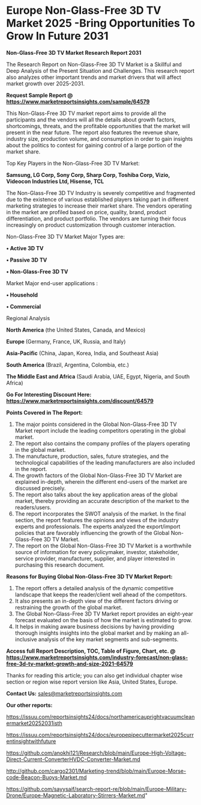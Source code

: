 # Europe Non-Glass-Free 3D TV Market 2025 -Bring Opportunities To Grow In Future 2031

<strong>Non-Glass-Free 3D TV Market Research Report 2031</strong>

The Research Report on Non-Glass-Free 3D TV Market is a Skillful and Deep Analysis of the Present Situation and Challenges. This research report also analyzes other important trends and market drivers that will affect market growth over 2025-2031.

<strong>Request Sample Report @ <a href=https://www.marketreportsinsights.com/sample/64579>https://www.marketreportsinsights.com/sample/64579</a></strong>

This Non-Glass-Free 3D TV market report aims to provide all the participants and the vendors will all the details about growth factors, shortcomings, threats, and the profitable opportunities that the market will present in the near future. The report also features the revenue share, industry size, production volume, and consumption in order to gain insights about the politics to contest for gaining control of a large portion of the market share.

Top Key Players in the Non-Glass-Free 3D TV Market:

<strong>Samsung, LG Corp, Sony Corp, Sharp Corp, Toshiba Corp, Vizio, Videocon Industries Ltd, Hisense, TCL</strong>

The Non-Glass-Free 3D TV Industry is severely competitive and fragmented due to the existence of various established players taking part in different marketing strategies to increase their market share. The vendors operating in the market are profiled based on price, quality, brand, product differentiation, and product portfolio. The vendors are turning their focus increasingly on product customization through customer interaction.

Non-Glass-Free 3D TV Market Major Types are:

<strong>• Active 3D TV

• Passive 3D TV

• Non-Glass-Free 3D TV</strong>

Market Major end-user applications :

<strong>• Household

• Commercial</strong>

Regional Analysis

</u><strong><b>North America</b></strong> (the United States, Canada, and Mexico)

<strong><b>Europe </b></strong>(Germany, France, UK, Russia, and Italy)

<strong><b>Asia-Pacific</b></strong> (China, Japan, Korea, India, and Southeast Asia)

<strong><b>South America</b></strong> (Brazil, Argentina, Colombia, etc.)

<strong><b>The Middle East and Africa</b></strong> (Saudi Arabia, UAE, Egypt, Nigeria, and South Africa)

<strong>Go For Interesting Discount Here: <a href=https://www.marketreportsinsights.com/discount/64579>https://www.marketreportsinsights.com/discount/64579</a></strong>

<strong>Points Covered in The Report:</strong>
<ol>
  <li>The major points considered in the Global Non-Glass-Free 3D TV Market report include the leading competitors operating in the global market.</li>
  <li>The report also contains the company profiles of the players operating in the global market.</li>
  <li>The manufacture, production, sales, future strategies, and the technological capabilities of the leading manufacturers are also included in the report.</li>
  <li>The growth factors of the Global Non-Glass-Free 3D TV Market are explained in-depth, wherein the different end-users of the market are discussed precisely.</li>
  <li>The report also talks about the key application areas of the global market, thereby providing an accurate description of the market to the readers/users.</li>
  <li>The report incorporates the SWOT analysis of the market. In the final section, the report features the opinions and views of the industry experts and professionals. The experts analyzed the export/import policies that are favorably influencing the growth of the Global Non-Glass-Free 3D TV Market.</li>
  <li>The report on the Global Non-Glass-Free 3D TV Market is a worthwhile source of information for every policymaker, investor, stakeholder, service provider, manufacturer, supplier, and player interested in purchasing this research document.</li>
</ol>
<strong>Reasons for Buying Global Non-Glass-Free 3D TV Market Report:</strong>

<ol>
  <li>The report offers a detailed analysis of the dynamic competitive landscape that keeps the reader/client well ahead of the competitors.</li>
  <li>It also presents an in-depth view of the different factors driving or restraining the growth of the global market.</li>
  <li>The Global Non-Glass-Free 3D TV Market report provides an eight-year forecast evaluated on the basis of how the market is estimated to grow.</li>
  <li>It helps in making aware business decisions by having providing thorough insights insights into the global market and by making an all-inclusive analysis of the key market segments and sub-segments.</li>
</ol>
<strong>Access full Report Description, TOC, Table of Figure, Chart, etc. @ <a href=https://www.marketreportsinsights.com/industry-forecast/non-glass-free-3d-tv-market-growth-and-size-2021-64579>https://www.marketreportsinsights.com/industry-forecast/non-glass-free-3d-tv-market-growth-and-size-2021-64579</a></strong>


Thanks for reading this article; you can also get individual chapter wise section or region wise report version like Asia, United States, Europe.

<strong>Contact Us:</strong>
sales@marketreportsinsights.com

<strong>Our other reports:</strong>

<a href=https://issuu.com/reportsinsights24/docs/northamericauprightvacuumcleanermarket20252031isth>https://issuu.com/reportsinsights24/docs/northamericauprightvacuumcleanermarket20252031isth</a>

<a href=https://issuu.com/reportsinsights24/docs/europepipecuttermarket2025currentinsightwithfuture>https://issuu.com/reportsinsights24/docs/europepipecuttermarket2025currentinsightwithfuture</a>

<a href=https://github.com/anokhi121/Research/blob/main/Europe-High-Voltage-Direct-Current-ConverterHVDC-Converter-Market.md>https://github.com/anokhi121/Research/blob/main/Europe-High-Voltage-Direct-Current-ConverterHVDC-Converter-Market.md</a>

<a href=http://github.com/cargo2301/Marketing-trend/blob/main/Europe-Morse-code-Beacon-Buoys-Market.md>http://github.com/cargo2301/Marketing-trend/blob/main/Europe-Morse-code-Beacon-Buoys-Market.md</a>

<a href=https://github.com/sayysaif/search-report-re/blob/main/Europe-Military-Drone/Europe-Magnetic-Laboratory-Stirrers-Market.md>https://github.com/sayysaif/search-report-re/blob/main/Europe-Military-Drone/Europe-Magnetic-Laboratory-Stirrers-Market.md</a>"
